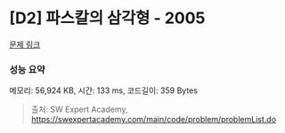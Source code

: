 # [D2] 파스칼의 삼각형 - 2005 

[문제 링크](https://swexpertacademy.com/main/code/problem/problemDetail.do?contestProbId=AV5P0-h6Ak4DFAUq) 

### 성능 요약

메모리: 56,924 KB, 시간: 133 ms, 코드길이: 359 Bytes



> 출처: SW Expert Academy, https://swexpertacademy.com/main/code/problem/problemList.do